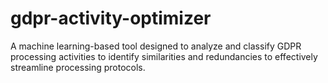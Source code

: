# gdpr-activity-optimizer
A machine learning-based tool designed to analyze and classify GDPR processing activities to identify similarities and redundancies to effectively streamline processing protocols.
